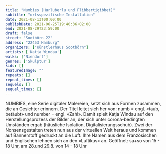 ```yaml
---
title: "Numbies (Hurluberlu und Flibbertigibbet)"
subtitle: "ortsspezifische Installation"
date: 2021-08-13T00:00:00
publishDate: 2021-06-25T19:40:36+02:00
end: 2021-08-29T23:59:00
draft: false
street: "Sootbörn 22"
address: "22453 Hamburg"
organizers: ["Künstlerhaus Sootbörn"]
artists: ['Katja Windau']
walks: ['Niendorf']
genres: ['Skulptur']
kids: []
featuredImage: ""
repeats: []
repeat_times: []
sequels: []
sequel_times: []
---
```


NUMBIES, eine Serie digitaler Malereien, setzt sich aus Formen zusammen, die an Gesichter erinnern. Der Titel leitet sich her von: numb = engl. «taub, betäubt» und number = engl. «Zahl». Damit spielt Katja Windau auf den Herstellungsprozess der Bilder an, der sich unter corona-bedingten Umständen ergab (häusliche Isolation, Digitalisierungsschub). Zwei der Nonsensgestalten treten nun aus der virtuellen Welt heraus und kommen auf Bannerstoff gedruckt an die Luft. Ihre Namen aus dem Französischen und Englischen lehnen sich an den «Luftikus» an. Geöffnet: sa+so von 15 - 18 Uhr, am 28.und 29.8. von 14 - 18 Uhr
